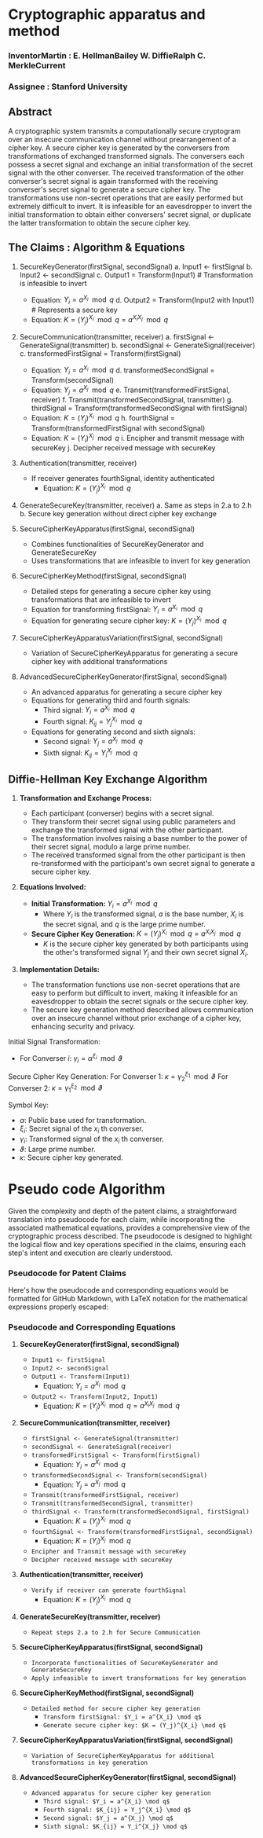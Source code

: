 # Cryptographic apparatus and method

### InventorMartin : E. HellmanBailey W. DiffieRalph C. MerkleCurrent 
### Assignee :  Stanford  University

## Abstract
A cryptographic system transmits a computationally secure cryptogram over an insecure communication channel without prearrangement of a cipher key. A secure cipher key is generated by the conversers from transformations of exchanged transformed signals. The conversers each possess a secret signal and exchange an initial transformation of the secret signal with the other converser. The received transformation of the other converser's secret signal is again transformed with the receiving converser's secret signal to generate a secure cipher key. The transformations use non-secret operations that are easily performed but extremely difficult to invert. It is infeasible for an eavesdropper to invert the initial transformation to obtain either conversers' secret signal, or duplicate the latter transformation to obtain the secure cipher key.

## The Claims : Algorithm & Equations  

 1. SecureKeyGenerator(firstSignal, secondSignal)
    a. Input1 <- firstSignal
    b. Input2 <- secondSignal
    c. Output1 = Transform(Input1)  # Transformation is infeasible to invert
       - Equation: $Y_i = a^{X_i} \mod q$
    d. Output2 = Transform(Input2 with Input1)  # Represents a secure key
       - Equation: $K = (Y_j)^{X_i} \mod q = a^{X_i X_j} \mod q$

 2. SecureCommunication(transmitter, receiver)
    a. firstSignal <- GenerateSignal(transmitter)
    b. secondSignal <- GenerateSignal(receiver)
    c. transformedFirstSignal = Transform(firstSignal)
       - Equation: $Y_i = a^{X_i} \mod q$
    d. transformedSecondSignal = Transform(secondSignal)
       - Equation: $Y_j = a^{X_j} \mod q$
    e. Transmit(transformedFirstSignal, receiver)
    f. Transmit(transformedSecondSignal, transmitter)
    g. thirdSignal = Transform(transformedSecondSignal with firstSignal)
       - Equation: $K = (Y_j)^{X_i} \mod q$
    h. fourthSignal = Transform(transformedFirstSignal with secondSignal)
       - Equation: $K = (Y_i)^{X_j} \mod q$
    i. Encipher and transmit message with secureKey
    j. Decipher received message with secureKey

 3. Authentication(transmitter, receiver)
    - If receiver generates fourthSignal, identity authenticated
      - Equation: $K = (Y_j)^{X_i} \mod q$

 4. GenerateSecureKey(transmitter, receiver)
    a. Same as steps in 2.a to 2.h
    b. Secure key generation without direct cipher key exchange

 5. SecureCipherKeyApparatus(firstSignal, secondSignal)
    - Combines functionalities of SecureKeyGenerator and GenerateSecureKey
    - Uses transformations that are infeasible to invert for key generation

 6. SecureCipherKeyMethod(firstSignal, secondSignal)
    - Detailed steps for generating a secure cipher key using transformations that are infeasible to invert
    - Equation for transforming firstSignal: $Y_i = a^{X_i} \mod q$
    - Equation for generating secure cipher key: $K = (Y_j)^{X_i} \mod q$

 7. SecureCipherKeyApparatusVariation(firstSignal, secondSignal)
    - Variation of SecureCipherKeyApparatus for generating a secure cipher key with additional transformations

 8. AdvancedSecureCipherKeyGenerator(firstSignal, secondSignal)
    - An advanced apparatus for generating a secure cipher key
    - Equations for generating third and fourth signals:
      - Third signal: $Y_i = a^{X_i} \mod q$
      - Fourth signal: $K_{ij} = Y_j^{X_i} \mod q$
    - Equations for generating second and sixth signals:
      - Second signal: $Y_j = a^{X_j} \mod q$
      - Sixth signal: $K_{ij} = Y_i^{X_j} \mod q$




## Diffie-Hellman Key Exchange Algorithm  

1. **Transformation and Exchange Process:**
    - Each participant (converser) begins with a secret signal.
    - They transform their secret signal using public parameters and exchange the transformed signal with the other participant.
    - The transformation involves raising a base number to the power of their secret signal, modulo a large prime number.
    - The received transformed signal from the other participant is then re-transformed with the participant's own secret signal to generate a secure cipher key.

2. **Equations Involved:**
    - **Initial Transformation:** $Y_i = a^{X_i} \mod q$
      - Where $Y_i$ is the transformed signal, $a$ is the base number, $X_i$ is the secret signal, and $q$ is the large prime number.
    - **Secure Cipher Key Generation:** $K = (Y_j)^{X_i} \mod q = a^{X_i X_j} \mod q$
      - $K$ is the secure cipher key generated by both participants using the other's transformed signal $Y_j$ and their own secret signal $X_i$.

3. **Implementation Details:**
    - The transformation functions use non-secret operations that are easy to perform but difficult to invert, making it infeasible for an eavesdropper to obtain the secret signals or the secure cipher key.
    - The secure key generation method described allows communication over an insecure channel without prior exchange of a cipher key, enhancing security and privacy.


Initial Signal Transformation:
- For Converser $i$: $γ_i = α^{ξ_i} \mod ϑ$
  
Secure Cipher Key Generation:
For Converser 1:
$κ = γ_2^{ξ_1} \mod ϑ$
For Converser 2:
$κ = γ_1^{ξ_2} \mod ϑ$


Symbol Key:
- $α$: Public base used for transformation.
- $ξ_i$: Secret signal of the $x_i$ th converser.
- $γ_i$: Transformed signal of the $x_i$ th converser.
- $ϑ$: Large prime number.
- $κ$: Secure cipher key generated.

# Pseudo code Algorithm 

Given the complexity and depth of the patent claims, a straightforward translation into pseudocode for each claim, while incorporating the associated mathematical equations, provides a comprehensive view of the cryptographic process described. The pseudocode is designed to highlight the logical flow and key operations specified in the claims, ensuring each step's intent and execution are clearly understood. 

### Pseudocode for Patent Claims

Here's how the pseudocode and corresponding equations would be formatted for GitHub Markdown, with LaTeX notation for the mathematical expressions properly escaped:

### Pseudocode and Corresponding Equations

1. **SecureKeyGenerator(firstSignal, secondSignal)**
   - `Input1 <- firstSignal`
   - `Input2 <- secondSignal`
   - `Output1 <- Transform(Input1)`
     - Equation: $Y_i = a^{X_i} \mod q$
   - `Output2 <- Transform(Input2, Input1)`
     - Equation: $K = (Y_j)^{X_i} \mod q = a^{X_i X_j} \mod q$

2. **SecureCommunication(transmitter, receiver)**
   - `firstSignal <- GenerateSignal(transmitter)`
   - `secondSignal <- GenerateSignal(receiver)`
   - `transformedFirstSignal <- Transform(firstSignal)`
     - Equation: $Y_i = a^{X_i} \mod q$
   - `transformedSecondSignal <- Transform(secondSignal)`
     - Equation: $Y_j = a^{X_j} \mod q$
   - `Transmit(transformedFirstSignal, receiver)`
   - `Transmit(transformedSecondSignal, transmitter)`
   - `thirdSignal <- Transform(transformedSecondSignal, firstSignal)`
     - Equation: $K = (Y_j)^{X_i} \mod q$
   - `fourthSignal <- Transform(transformedFirstSignal, secondSignal)`
     - Equation: $K = (Y_i)^{X_j} \mod q$
   - `Encipher and Transmit message with secureKey`
   - `Decipher received message with secureKey`

3. **Authentication(transmitter, receiver)**
   - `Verify if receiver can generate fourthSignal`
     - Equation: $K = (Y_j)^{X_i} \mod q$

4. **GenerateSecureKey(transmitter, receiver)**
   - `Repeat steps 2.a to 2.h for Secure Communication`

5. **SecureCipherKeyApparatus(firstSignal, secondSignal)**
   - `Incorporate functionalities of SecureKeyGenerator and GenerateSecureKey`
   - `Apply infeasible to invert transformations for key generation`

6. **SecureCipherKeyMethod(firstSignal, secondSignal)**
   - `Detailed method for secure cipher key generation`
     - `Transform firstSignal: $Y_i = a^{X_i} \mod q$`
     - `Generate secure cipher key: $K = (Y_j)^{X_i} \mod q$`

7. **SecureCipherKeyApparatusVariation(firstSignal, secondSignal)**
   - `Variation of SecureCipherKeyApparatus for additional transformations in key generation`

8. **AdvancedSecureCipherKeyGenerator(firstSignal, secondSignal)**
   - `Advanced apparatus for secure cipher key generation`
     - `Third signal: $Y_i = a^{X_i} \mod q$`
     - `Fourth signal: $K_{ij} = Y_j^{X_i} \mod q$`
     - `Second signal: $Y_j = a^{X_j} \mod q$`
     - `Sixth signal: $K_{ij} = Y_i^{X_j} \mod q$`
